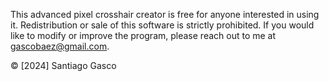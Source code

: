 This advanced pixel crosshair creator is free for anyone interested in using it. Redistribution or sale of this software is strictly prohibited. If you would like to modify or improve the program, please reach out to me at gascobaez@gmail.com.

© [2024] Santiago Gasco
